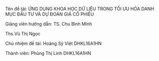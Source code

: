 Tên đề tài: ỨNG DỤNG KHOA HỌC DỮ LIỆU TRONG TỐI ƯU HÓA DANH MỤC ĐẦU TƯ VÀ DỰ ĐOÁN GIÁ CỔ PHIẾU

Giảng viên hướng dẫn:
TS. Chu Bình Minh 

Ths.Vũ Thị Ngọc	

Chủ nhiệm đề tài:	Hoàng Sỹ Việt	DHKL16A1HN

Thành viên:	Phùng Thị Linh	DHKL16A1HN
